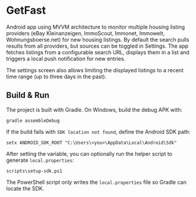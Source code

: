 # GetFast

Android app using MVVM architecture to monitor multiple housing listing providers (eBay Kleinanzeigen, ImmoScout, Immonet, Immowelt, Wohnungsboerse.net) for new housing listings. By default the search pulls results from all providers, but sources can be toggled in Settings. The app fetches listings from a configurable search URL, displays them in a list and triggers a local push notification for new entries.

The settings screen also allows limiting the displayed listings to a recent time range (up to three days in the past).

## Build & Run

The project is built with Gradle. On Windows, build the debug APK with:

```
gradle assembleDebug
```

If the build fails with `SDK location not found`, define the Android SDK path:

```
setx ANDROID_SDK_ROOT "C:\Users\<you>\AppData\Local\Android\Sdk"
```

After setting the variable, you can optionally run the helper script to generate `local.properties`:

```
scripts\setup-sdk.ps1
```

The PowerShell script only writes the `local.properties` file so Gradle can locate the SDK.
